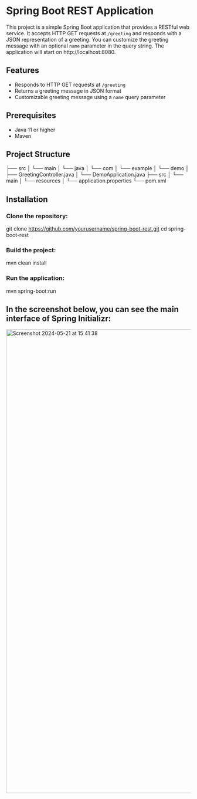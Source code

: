 # Spring Boot REST Application

This project is a simple Spring Boot application that provides a RESTful web service. It accepts HTTP GET requests at `/greeting` and responds with a JSON representation of a greeting. You can customize the greeting message with an optional `name` parameter in the query string. The application will start on http://localhost:8080.

## Features

- Responds to HTTP GET requests at `/greeting`
- Returns a greeting message in JSON format
- Customizable greeting message using a `name` query parameter

## Prerequisites

- Java 11 or higher
- Maven

## Project Structure

├── src
│ └── main
│ └── java
│ └── com
│ └── example
│ └── demo
│ ├── GreetingController.java
│ └── DemoApplication.java
├── src
│ └── main
│ └── resources
│ └── application.properties
└── pom.xml

## Installation

### Clone the repository:

git clone https://github.com/yourusername/spring-boot-rest.git
cd spring-boot-rest

### Build the project:

mvn clean install

### Run the application:

mvn spring-boot:run

## In the screenshot below, you can see the main interface of Spring Initializr:

<img width="1265" alt="Screenshot 2024-05-21 at 15 41 38" src="https://github.com/koraykarsan/Spring-Framework/assets/108725475/02da60f4-5da7-4cc6-af2b-bd24d6b0b280">
